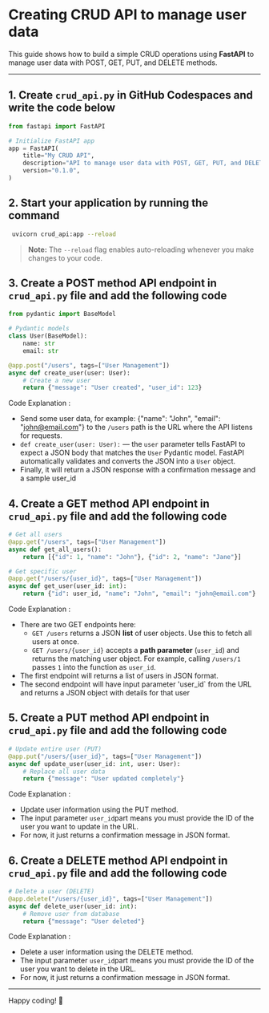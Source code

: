 # Creating CRUD API to manage user data

This guide shows how to build a simple CRUD operations using **FastAPI** to manage user data with POST, GET, PUT, and DELETE methods.

---
## 1. Create `crud_api.py` in GitHub Codespaces and write the code below

```python
from fastapi import FastAPI

# Initialize FastAPI app
app = FastAPI(
    title="My CRUD API",
    description="API to manage user data with POST, GET, PUT, and DELETE methods.",
    version="0.1.0",
)

```

## 2.  Start your application by running the command 
```bash
 uvicorn crud_api:app --reload
```
> **Note:** The `--reload` flag enables auto-reloading whenever you make changes to your code.


## 3. Create a POST method API endpoint in `crud_api.py` file and add the following code

```python
from pydantic import BaseModel

# Pydantic models
class User(BaseModel):
    name: str
    email: str

@app.post("/users", tags=["User Management"])
async def create_user(user: User):
    # Create a new user
    return {"message": "User created", "user_id": 123}

```
Code Explanation :
- Send some user data, for example: {"name": "John", "email": "john@email.com"} to the `/users` path is the URL where the API listens for requests.
- `def create_user(user: User):` — the `user` parameter tells FastAPI to expect a JSON body that matches the `User` Pydantic model. FastAPI automatically validates and converts the JSON into a `User` object.
- Finally, it will return a JSON response with a confirmation message and a sample user_id

## 4. Create a GET method API endpoint in `crud_api.py` file and add the following code

```python
# Get all users
@app.get("/users", tags=["User Management"])
async def get_all_users():
    return [{"id": 1, "name": "John"}, {"id": 2, "name": "Jane"}]

# Get specific user
@app.get("/users/{user_id}", tags=["User Management"])
async def get_user(user_id: int):
    return {"id": user_id, "name": "John", "email": "john@email.com"}

```
Code Explanation :
- There are two GET endpoints here:
  - `GET /users` returns a JSON **list** of user objects. Use this to fetch all users at once.
  - `GET /users/{user_id}` accepts a **path parameter** (`user_id`) and returns the matching user object. For example, calling `/users/1` passes `1` into the function as `user_id`.
- The first endpoint will returns a list of users in JSON format.
- The second endpoint will have input parameter 'user_id` from the URL and returns a JSON object with details for that user

## 5. Create a PUT method API endpoint in `crud_api.py` file and add the following code

```python
# Update entire user (PUT)
@app.put("/users/{user_id}", tags=["User Management"])
async def update_user(user_id: int, user: User):
    # Replace all user data
    return {"message": "User updated completely"}

```
Code Explanation :
- Update user information using the PUT method.
- The input parameter `user_id`part means you must provide the ID of the user you want to update in the URL.
- For now, it just returns a confirmation message in JSON format.

## 6. Create a DELETE method API endpoint in `crud_api.py` file and add the following code

```python
# Delete a user (DELETE)
@app.delete("/users/{user_id}", tags=["User Management"])
async def delete_user(user_id: int):
    # Remove user from database
    return {"message": "User deleted"}

```
Code Explanation :
- Delete a user information using the DELETE method.
- The input parameter `user_id`part means you must provide the ID of the user you want to delete in the URL.
- For now, it just returns a confirmation message in JSON format.

---

Happy coding! 🚀
